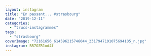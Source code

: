 ```yaml
---
layout: instagram
title: "En passant... #strasbourg"
date: "2019-12-11"
categories: 
  - "trucs-instagrammes"
tags: 
  - "strasbourg"
coverImage: "72161656_614596215746044_2317947191075694105_n.jpg"
instagram: B57OZR1od4f
---
```

